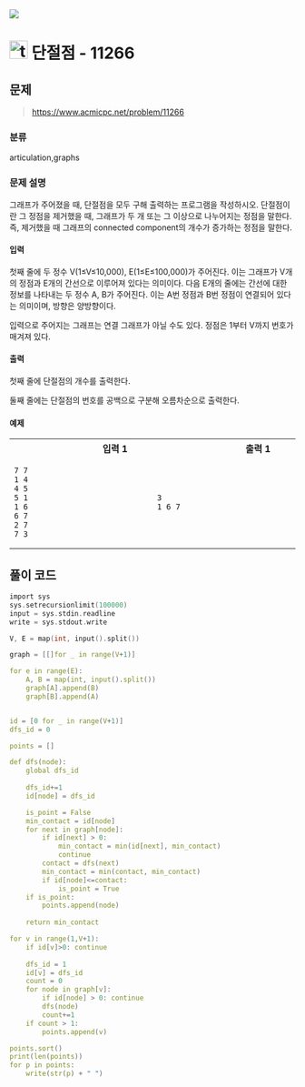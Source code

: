 <img src="https://j7b205.p.ssafy.io/assets/header/markdown_header.png" />

# <img src="https://static.solved.ac/tier_small/17.svg" alt="tier" height="32px" /> 단절점 - 11266 

## 문제

> https://www.acmicpc.net/problem/11266

### 분류

articulation,graphs

### 문제 설명

그래프가 주어졌을 때, 단절점을 모두 구해 출력하는 프로그램을 작성하시오.
단절점이란 그 정점을 제거했을 때, 그래프가 두 개 또는 그 이상으로 나누어지는 정점을 말한다. 즉, 제거했을 때 그래프의 connected component의 개수가 증가하는 정점을 말한다.



#### 입력

첫째 줄에 두 정수 V(1≤V≤10,000), E(1≤E≤100,000)가 주어진다. 이는 그래프가 V개의 정점과 E개의 간선으로 이루어져 있다는 의미이다. 다음 E개의 줄에는 간선에 대한 정보를 나타내는 두 정수 A, B가 주어진다. 이는 A번 정점과 B번 정점이 연결되어 있다는 의미이며, 방향은 양방향이다.

입력으로 주어지는 그래프는 연결 그래프가 아닐 수도 있다. 정점은 1부터 V까지 번호가 매겨져 있다.



#### 출력

첫째 줄에 단절점의 개수를 출력한다.

둘째 줄에는 단절점의 번호를 공백으로 구분해 오름차순으로 출력한다.



#### 예제

<table><tr><th><img width=120/>입력 1<img width=120/></th><th><img width=120/>출력 1<img width=120/></th></tr><tr><td>

```
7 7
1 4
4 5
5 1
1 6
6 7
2 7
7 3
```
</td><td>

```
3
1 6 7
```
</td></tr></table>


####

## 풀이 코드

```c
import sys
sys.setrecursionlimit(100000)
input = sys.stdin.readline
write = sys.stdout.write

V, E = map(int, input().split())

graph = [[]for _ in range(V+1)]

for e in range(E):
    A, B = map(int, input().split())
    graph[A].append(B)
    graph[B].append(A)


id = [0 for _ in range(V+1)]
dfs_id = 0

points = []

def dfs(node):
    global dfs_id
    
    dfs_id+=1 
    id[node] = dfs_id

    is_point = False
    min_contact = id[node]
    for next in graph[node]:
        if id[next] > 0: 
            min_contact = min(id[next], min_contact)
            continue
        contact = dfs(next)
        min_contact = min(contact, min_contact)
        if id[node]<=contact:
            is_point = True
    if is_point:
        points.append(node)
    
    return min_contact

for v in range(1,V+1):
    if id[v]>0: continue
    
    dfs_id = 1
    id[v] = dfs_id
    count = 0
    for node in graph[v]:
        if id[node] > 0: continue
        dfs(node)
        count+=1
    if count > 1:
        points.append(v)

points.sort()
print(len(points))
for p in points:
    write(str(p) + " ")

```
